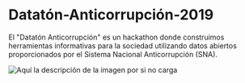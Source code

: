 # Datatón-Anticorrupción-2019
El "Datatón Anticorrupción" es un hackathon donde construimos herramientas informativas para la sociedad utilizando datos abiertos proporcionados por el Sistema Nacional Anticorrupción (SNA). 

![Aquí la descripción de la imagen por si no carga](https://github.com/dagobertoherreramurillo/Dataton-Anticorrupcion-2019/tree/master/Imagenes)
